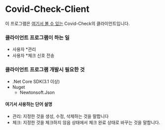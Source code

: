 # Covid-Check-Client

이 프로그램은 [여기서 볼 수 있는](https://github.com/SoftWareAndGuider/Covid-Check) Covid-Check의 클라이언트입니다.

### 클라이언트 프로그램이 하는 일
* 사용자 *관리
* 사용자 *체크 신호 전송

### 클라이언트 프로그램 개발시 필요한 것
* .Net Core SDK(3.1 이상)
* Nuget
   * Newtonsoft.Json


#### 여기서 사용하는 단어 설명
* 관리: 지정한 것을 생성, 수정, 삭제하는 것을 말합니다
* 체크: 지정한 것을 체크하지 않음 상태에서 체크 완료 상태로 바꾸는 것을 말합니다.